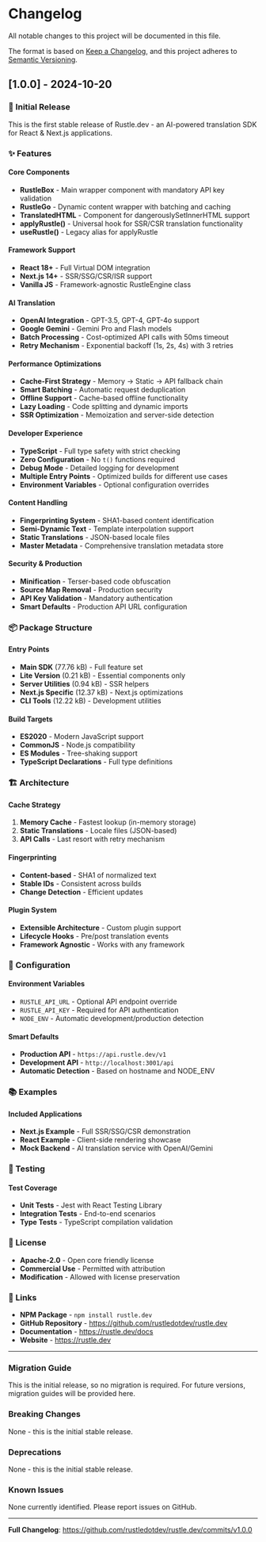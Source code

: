 # Changelog

All notable changes to this project will be documented in this file.

The format is based on [Keep a Changelog](https://keepachangelog.com/en/1.0.0/),
and this project adheres to [Semantic Versioning](https://semver.org/spec/v2.0.0.html).

## [1.0.0] - 2024-10-20

### 🎉 Initial Release

This is the first stable release of Rustle.dev - an AI-powered translation SDK for React & Next.js applications.

### ✨ Features

#### Core Components
- **RustleBox** - Main wrapper component with mandatory API key validation
- **RustleGo** - Dynamic content wrapper with batching and caching
- **TranslatedHTML** - Component for dangerouslySetInnerHTML support
- **applyRustle()** - Universal hook for SSR/CSR translation functionality
- **useRustle()** - Legacy alias for applyRustle

#### Framework Support
- **React 18+** - Full Virtual DOM integration
- **Next.js 14+** - SSR/SSG/CSR/ISR support
- **Vanilla JS** - Framework-agnostic RustleEngine class

#### AI Translation
- **OpenAI Integration** - GPT-3.5, GPT-4, GPT-4o support
- **Google Gemini** - Gemini Pro and Flash models
- **Batch Processing** - Cost-optimized API calls with 50ms timeout
- **Retry Mechanism** - Exponential backoff (1s, 2s, 4s) with 3 retries

#### Performance Optimizations
- **Cache-First Strategy** - Memory → Static → API fallback chain
- **Smart Batching** - Automatic request deduplication
- **Offline Support** - Cache-based offline functionality
- **Lazy Loading** - Code splitting and dynamic imports
- **SSR Optimization** - Memoization and server-side detection

#### Developer Experience
- **TypeScript** - Full type safety with strict checking
- **Zero Configuration** - No `t()` functions required
- **Debug Mode** - Detailed logging for development
- **Multiple Entry Points** - Optimized builds for different use cases
- **Environment Variables** - Optional configuration overrides

#### Content Handling
- **Fingerprinting System** - SHA1-based content identification
- **Semi-Dynamic Text** - Template interpolation support
- **Static Translations** - JSON-based locale files
- **Master Metadata** - Comprehensive translation metadata store

#### Security & Production
- **Minification** - Terser-based code obfuscation
- **Source Map Removal** - Production security
- **API Key Validation** - Mandatory authentication
- **Smart Defaults** - Production API URL configuration

### 📦 Package Structure

#### Entry Points
- **Main SDK** (77.76 kB) - Full feature set
- **Lite Version** (0.21 kB) - Essential components only
- **Server Utilities** (0.94 kB) - SSR helpers
- **Next.js Specific** (12.37 kB) - Next.js optimizations
- **CLI Tools** (12.22 kB) - Development utilities

#### Build Targets
- **ES2020** - Modern JavaScript support
- **CommonJS** - Node.js compatibility
- **ES Modules** - Tree-shaking support
- **TypeScript Declarations** - Full type definitions

### 🏗️ Architecture

#### Cache Strategy
1. **Memory Cache** - Fastest lookup (in-memory storage)
2. **Static Translations** - Locale files (JSON-based)
3. **API Calls** - Last resort with retry mechanism

#### Fingerprinting
- **Content-based** - SHA1 of normalized text
- **Stable IDs** - Consistent across builds
- **Change Detection** - Efficient updates

#### Plugin System
- **Extensible Architecture** - Custom plugin support
- **Lifecycle Hooks** - Pre/post translation events
- **Framework Agnostic** - Works with any framework

### 🔧 Configuration

#### Environment Variables
- `RUSTLE_API_URL` - Optional API endpoint override
- `RUSTLE_API_KEY` - Required for API authentication
- `NODE_ENV` - Automatic development/production detection

#### Smart Defaults
- **Production API** - `https://api.rustle.dev/v1`
- **Development API** - `http://localhost:3001/api`
- **Automatic Detection** - Based on hostname and NODE_ENV

### 📚 Examples

#### Included Applications
- **Next.js Example** - Full SSR/SSG/CSR demonstration
- **React Example** - Client-side rendering showcase
- **Mock Backend** - AI translation service with OpenAI/Gemini

### 🧪 Testing

#### Test Coverage
- **Unit Tests** - Jest with React Testing Library
- **Integration Tests** - End-to-end scenarios
- **Type Tests** - TypeScript compilation validation

### 📄 License

- **Apache-2.0** - Open core friendly license
- **Commercial Use** - Permitted with attribution
- **Modification** - Allowed with license preservation

### 🔗 Links

- **NPM Package** - `npm install rustle.dev`
- **GitHub Repository** - https://github.com/rustledotdev/rustle.dev
- **Documentation** - https://rustle.dev/docs
- **Website** - https://rustle.dev

---

### Migration Guide

This is the initial release, so no migration is required. For future versions, migration guides will be provided here.

### Breaking Changes

None - this is the initial stable release.

### Deprecations

None - this is the initial stable release.

### Known Issues

None currently identified. Please report issues on GitHub.

---

**Full Changelog**: https://github.com/rustledotdev/rustle.dev/commits/v1.0.0
